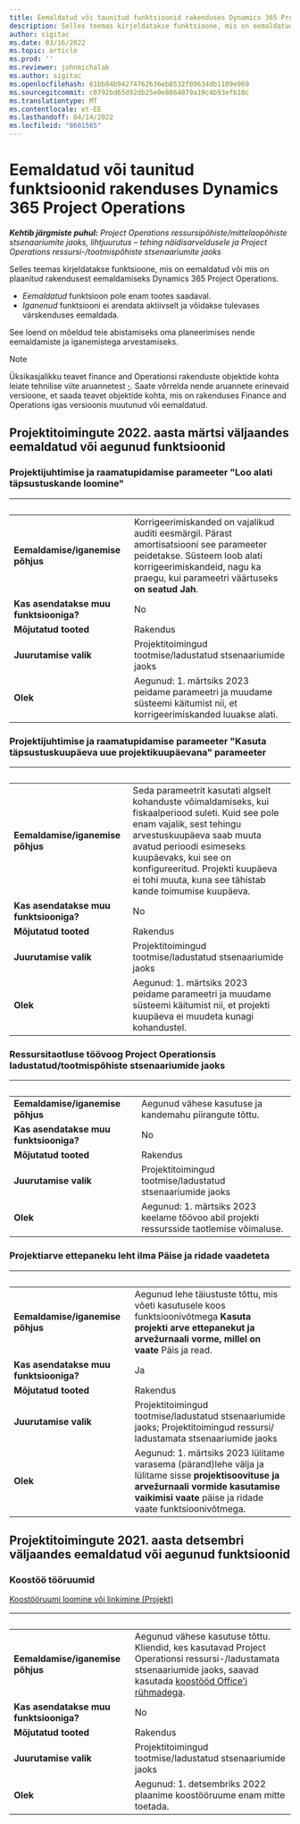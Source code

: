 ```yaml
---
title: Eemaldatud või taunitud funktsioonid rakenduses Dynamics 365 Project Operations
description: Selles teemas kirjeldatakse funktsioone, mis on eemaldatud või mis on plaanitud rakendusest eemaldamiseks Dynamics 365 Project Operations.
author: sigitac
ms.date: 03/16/2022
ms.topic: article
ms.prod: ''
ms.reviewer: johnmichalak
ms.author: sigitac
ms.openlocfilehash: 61bb84b94274762636eb8532f09634db1109e969
ms.sourcegitcommit: c0792bd65d92db25e0e8864879a19c4b93efb10c
ms.translationtype: MT
ms.contentlocale: et-EE
ms.lasthandoff: 04/14/2022
ms.locfileid: "8601565"
---
```

# <a name="removed-or-deprecated-features-in-dynamics-365-project-operations"></a>Eemaldatud või taunitud funktsioonid rakenduses Dynamics 365 Project Operations

_**Kehtib järgmiste puhul:** Project Operations ressursipõhiste/mittelaopõhiste stsenaariumite jaoks, lihtjuurutus – tehing näidisarveldusele ja Project Operations ressursi-/tootmispõhiste stsenaariumite jaoks_

Selles teemas kirjeldatakse funktsioone, mis on eemaldatud või mis on plaanitud rakendusest eemaldamiseks Dynamics 365 Project Operations.

- *Eemaldatud* funktsioon pole enam tootes saadaval.
- *Iganenud* funktsiooni ei arendata aktiivselt ja võidakse tulevases värskenduses eemaldada.

See loend on mõeldud teie abistamiseks oma planeerimises nende eemaldamiste ja iganemistega arvestamiseks.

> [!NOTE]
> Üksikasjalikku teavet finance and Operationsi rakenduste objektide kohta leiate tehnilise viite aruannetest [**·**](/dynamics/s-e/global/axtechrefrep_61). Saate võrrelda nende aruannete erinevaid versioone, et saada teavet objektide kohta, mis on rakenduses Finance and Operations igas versioonis muutunud või eemaldatud.

## <a name="features-removed-or-deprecated-in-the-project-operations-march-2022-release"></a>Projektitoimingute 2022. aasta märtsi väljaandes eemaldatud või aegunud funktsioonid

### <a name="project-management-and-accounting-always-create-adjustment-transaction-parameter"></a>Projektijuhtimise ja raamatupidamise parameeter "Loo alati täpsustuskande loomine"

| &nbsp; | &nbsp; |
|--------|--------|
| **Eemaldamise/iganemise põhjus** | Korrigeerimiskanded on vajalikud auditi eesmärgil. Pärast amortisatsiooni see parameeter peidetakse. Süsteem loob alati korrigeerimiskandeid, nagu ka praegu, kui parameetri väärtuseks **on seatud Jah**. |
| **Kas asendatakse muu funktsiooniga?** | No |
| **Mõjutatud tooted** | Rakendus |
| **Juurutamise valik** | Projektitoimingud tootmise/ladustatud stsenaariumide jaoks |
| **Olek** | Aegunud: 1. märtsiks 2023 peidame parameetri ja muudame süsteemi käitumist nii, et korrigeerimiskanded luuakse alati. |

### <a name="project-management-and-accounting-use-adjustment-date-as-new-project-date-parameter"></a>Projektijuhtimise ja raamatupidamise parameeter "Kasuta täpsustuskuupäeva uue projektikuupäevana" parameeter

| &nbsp; | &nbsp; |
|--------|--------|
| **Eemaldamise/iganemise põhjus** | Seda parameetrit kasutati algselt kohanduste võimaldamiseks, kui fiskaalperiood suleti. Kuid see pole enam vajalik, sest tehingu arvestuskuupäeva saab muuta avatud perioodi esimeseks kuupäevaks, kui see on konfigureeritud. Projekti kuupäeva ei tohi muuta, kuna see tähistab kande toimumise kuupäeva. |
| **Kas asendatakse muu funktsiooniga?** | No |
| **Mõjutatud tooted** | Rakendus |
| **Juurutamise valik** | Projektitoimingud tootmise/ladustatud stsenaariumide jaoks |
| **Olek** | Aegunud: 1. märtsiks 2023 peidame parameetri ja muudame süsteemi käitumist nii, et projekti kuupäeva ei muudeta kunagi kohandustel. |

### <a name="resource-request-workflow-in-project-operations-for-stockedproduction-based-scenarios"></a>Ressursitaotluse töövoog Project Operationsis ladustatud/tootmispõhiste stsenaariumide jaoks

| &nbsp; | &nbsp; |
|--------|--------|
| **Eemaldamise/iganemise põhjus** | Aegunud vähese kasutuse ja kandemahu piirangute tõttu. |
| **Kas asendatakse muu funktsiooniga?** | No |
| **Mõjutatud tooted** | Rakendus |
| **Juurutamise valik** | Projektitoimingud tootmise/ladustatud stsenaariumide jaoks |
| **Olek** | Aegunud: 1. märtsiks 2023 keelame töövoo abil projekti ressursside taotlemise võimaluse. |

### <a name="project-invoice-proposal-page-without-header-and-lines-views"></a>Projektiarve ettepaneku leht ilma Päise ja ridade vaadeteta

| &nbsp; | &nbsp; |
|--------|--------|
| **Eemaldamise/iganemise põhjus** | Aegunud lehe täiustuste tõttu, mis võeti kasutusele koos funktsioonivõtmega **Kasuta projekti arve ettepanekut ja arvežurnaali vorme, millel on vaate** Päis ja read. |
| **Kas asendatakse muu funktsiooniga?** | Ja |
| **Mõjutatud tooted** | Rakendus |
| **Juurutamise valik** | Projektitoimingud tootmise/ladustatud stsenaariumide jaoks; Projektitoimingud ressursi/ ladustamata stsenaariumide jaoks |
| **Olek** | Aegunud: 1. märtsiks 2023 lülitame varasema (pärand)lehe välja ja lülitame sisse **projektisoovituse ja arvežurnaali vormide kasutamise vaikimisi vaate** päise ja ridade vaate funktsioonivõtmega. |

## <a name="features-removed-or-deprecated-in-the-project-operations-december-2021-release"></a>Projektitoimingute 2021. aasta detsembri väljaandes eemaldatud või aegunud funktsioonid

### <a name="collaboration-workspaces"></a>Koostöö tööruumid

[Koostööruumi loomine või linkimine (Projekt)](/dynamicsax-2012/appuser-itpro/create-or-link-to-a-collaboration-workspace-project)

| &nbsp; | &nbsp; |
|--------|--------|
| **Eemaldamise/iganemise põhjus** | Aegunud vähese kasutuse tõttu. Kliendid, kes kasutavad Project Operationsi ressursi-/ladustamata stsenaariumide jaoks, saavad kasutada [koostööd Office'i rühmadega](../project-management/collaboration-groups.md). |
| **Kas asendatakse muu funktsiooniga?** | No |
| **Mõjutatud tooted** | Rakendus  |
| **Juurutamise valik** | Projektitoimingud tootmise/ladustatud stsenaariumide jaoks |
| **Olek** | Aegunud: 1. detsembriks 2022 plaanime koostööruume enam mitte toetada. |

